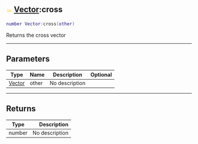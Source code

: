 ## ![shared](.gitbook/assets/shared.png) [Vector](./readme/Vector/README.md):cross

```lua
number Vector:cross(other)
```

Returns the cross vector

------
## Parameters

| Type   | Name | Description | Optional |
| ------ | ---- | ----------- | -------: |
| [Vector](./readme/Vector/README.md) | other | No description |  |


------
## Returns

| Type   | Description |
| ------ | ----------: |
| number | No description |

